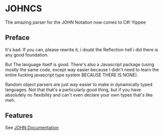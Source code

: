 ﻿# JOHNCS

The amazing parser for the JOHN Notation now comes to C#! Yippee

## Preface

It's bad. If you can, please rewrite it, i doubt the Reflection hell i did there is any good foundation.

But The language itself is good. There's also a Javascript package (using mostly the same code, except way easier because I didn't need to learn the entire fucking javascript type system BECAUSE THERE IS NONE).

Random object parsers are just way easier to make in dynamically typed languages. Not that that's a particularly good thing, but if you have absolutely no flexibility and can't even declare your own types that's like meh.

## Features

See [JOHN Documentation](https://github.com/nora2605/jane/blob/master/JOHN.md)
